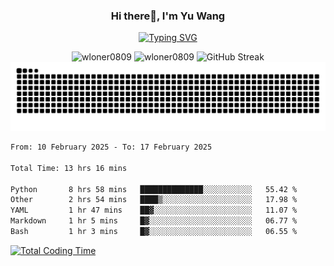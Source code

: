 <h3 align="center">Hi there👋, I'm Yu Wang</h1>

<p align="center"><a href="https://git.io/typing-svg"><img src="https://readme-typing-svg.demolab.com?font=Alex+Brush&size=18&pause=1000&color=716A50&background=6F66FF00&center=true&vCenter=true&width=435&lines=To+love+oneself+is+the+beginning+of+a+lifelong+romance.+%E2%80%94+Oscar+Wilde" alt="Typing SVG" /></a></p>


<p align="center">
 <img src="https://github-readme-stats.vercel.app/api/top-langs?username=wloner0809&show_icons=true&locale=en&layout=compact" alt="wloner0809" height=120 />
 <img src="https://github-readme-stats.vercel.app/api?username=wloner0809&show_icons=true&locale=en" alt="wloner0809" height=120 />
 <img src="https://github-readme-streak-stats.herokuapp.com?user=wloner0809&theme=microsoft" alt="GitHub Streak" height=120 />
 <img src="https://github.com/Wloner0809/Wloner0809/blob/output/github-contribution-grid-snake.svg">
</p>
 
<!--START_SECTION:waka-->

```txt
From: 10 February 2025 - To: 17 February 2025

Total Time: 13 hrs 16 mins

Python       8 hrs 58 mins   ██████████████░░░░░░░░░░░   55.42 %
Other        2 hrs 54 mins   ████▒░░░░░░░░░░░░░░░░░░░░   17.98 %
YAML         1 hr 47 mins    ██▓░░░░░░░░░░░░░░░░░░░░░░   11.07 %
Markdown     1 hr 5 mins     █▓░░░░░░░░░░░░░░░░░░░░░░░   06.77 %
Bash         1 hr 3 mins     █▓░░░░░░░░░░░░░░░░░░░░░░░   06.55 %
```

<!--END_SECTION:waka-->

[![Total Coding Time](https://wakatime.com/badge/user/3b010e91-e8bb-445f-9eac-c8ab5bc30cb6.svg)](https://wakatime.com/@3b010e91-e8bb-445f-9eac-c8ab5bc30cb6)
